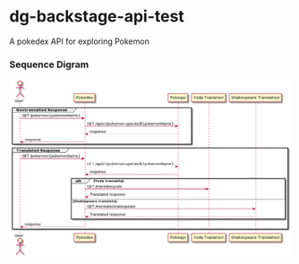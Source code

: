 # dg-backstage-api-test
A pokedex API for exploring Pokemon

### Sequence Digram
![Sequence Diagram](https://github.com/dan-gaskin/dg-backstage-api-test/blob/main/docs/img/pokemon_sequence.png?raw=true)